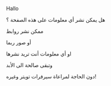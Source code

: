 Hallo

هل يمكن نشر أي معلومات على هذه الصفحة ؟

ممكن نشر روابط 

أو صور ربما

او أي معلومات أنت تريد نشرها

وتبقى صالحة الى الأبد

دون الحاجة لمراعاة سيرفرات تويتر وغيره!
